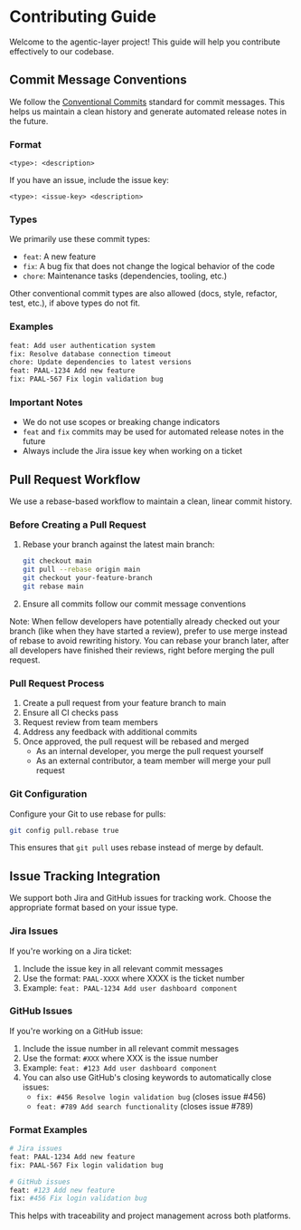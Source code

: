 # Contributing Guide

Welcome to the agentic-layer project! This guide will help you contribute effectively to our codebase.

## Commit Message Conventions

We follow the [Conventional Commits](https://www.conventionalcommits.org/en/v1.0.0/) standard for commit messages.
This helps us maintain a clean history and generate automated release notes in the future.

### Format

```
<type>: <description>
```

If you have an issue, include the issue key:

```
<type>: <issue-key> <description>
```

### Types

We primarily use these commit types:

- `feat`: A new feature
- `fix`: A bug fix that does not change the logical behavior of the code
- `chore`: Maintenance tasks (dependencies, tooling, etc.)

Other conventional commit types are also allowed (docs, style, refactor, test, etc.), if above types do not fit.

### Examples

```bash
feat: Add user authentication system
fix: Resolve database connection timeout
chore: Update dependencies to latest versions
feat: PAAL-1234 Add new feature
fix: PAAL-567 Fix login validation bug
```

### Important Notes

- We do not use scopes or breaking change indicators
- `feat` and `fix` commits may be used for automated release notes in the future
- Always include the Jira issue key when working on a ticket

## Pull Request Workflow

We use a rebase-based workflow to maintain a clean, linear commit history.

### Before Creating a Pull Request

1. Rebase your branch against the latest main branch:
   ```bash
   git checkout main
   git pull --rebase origin main
   git checkout your-feature-branch
   git rebase main
   ```

2. Ensure all commits follow our commit message conventions

Note: When fellow developers have potentially already checked out your branch (like when they have started a review),
prefer to use merge instead of rebase to avoid rewriting history.
You can rebase your branch later, after all developers have finished their reviews, right before merging the pull
request.

### Pull Request Process

1. Create a pull request from your feature branch to main
2. Ensure all CI checks pass
3. Request review from team members
4. Address any feedback with additional commits
5. Once approved, the pull request will be rebased and merged
   - As an internal developer, you merge the pull request yourself
   - As an external contributor, a team member will merge your pull request

### Git Configuration

Configure your Git to use rebase for pulls:

```bash
git config pull.rebase true
```

This ensures that `git pull` uses rebase instead of merge by default.

## Issue Tracking Integration

We support both Jira and GitHub issues for tracking work. Choose the appropriate format based on your issue type.

### Jira Issues

If you're working on a Jira ticket:

1. Include the issue key in all relevant commit messages
2. Use the format: `PAAL-XXXX` where XXXX is the ticket number
3. Example: `feat: PAAL-1234 Add user dashboard component`

### GitHub Issues

If you're working on a GitHub issue:

1. Include the issue number in all relevant commit messages
2. Use the format: `#XXX` where XXX is the issue number
3. Example: `feat: #123 Add user dashboard component`
4. You can also use GitHub's closing keywords to automatically close issues:
   - `fix: #456 Resolve login validation bug` (closes issue #456)
   - `feat: #789 Add search functionality` (closes issue #789)

### Format Examples

```bash
# Jira issues
feat: PAAL-1234 Add new feature
fix: PAAL-567 Fix login validation bug

# GitHub issues  
feat: #123 Add new feature
fix: #456 Fix login validation bug
```

This helps with traceability and project management across both platforms.
